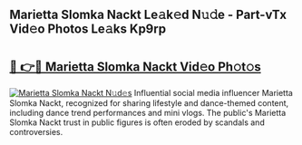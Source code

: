 ## Marietta Slomka Nackt Le𝚊k𝚎d N𝚞𝚍e - Part-vTx Vid𝚎o Photos Le𝚊ks Kp9rp

# <h2><a href="http://fb5xkyw.evod.top/?m=Marietta+Slomka+Nackt">🔗 👉🔴 Marietta Slomka Nackt Vid𝚎o Ph𝚘t𝚘s</a></h2>

[![Marietta Slomka Nackt N𝚞d𝚎s](https://i.imgur.com/8V9OHl7.gif)](http://fb5xkyw.evod.top/?m=Marietta+Slomka+Nackt)
Influential social media influencer Marietta Slomka Nackt, recognized for sharing lifestyle and dance-themed content, including dance trend performances and mini vlogs. The public's Marietta Slomka Nackt trust in public figures is often eroded by scandals and controversies. 
